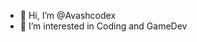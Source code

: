 - 👋 Hi, I’m @Avashcodex
- 👀 I’m interested in Coding and GameDev


<!---
Avashcodex/Avashcodex is a ✨ special ✨ repository because its `README.md` (this file) appears on your GitHub profile.
You can click the Preview link to take a look at your changes.
--->
